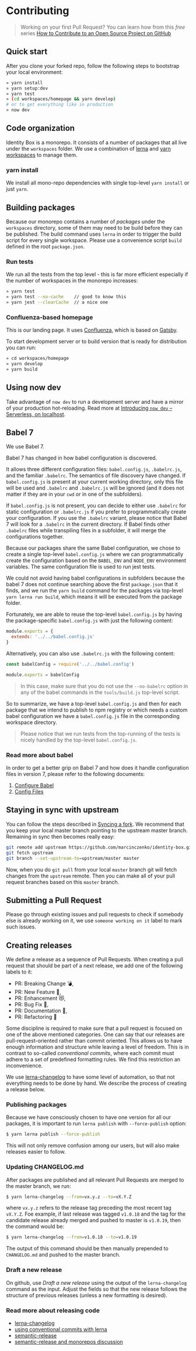 # Contributing

> Working on your first Pull Request? You can learn how from this *free* series
> [How to Contribute to an Open Source Project on
> GitHub](https://egghead.io/series/how-to-contribute-to-an-open-source-project-on-github)

## Quick start

After you clone your forked repo, follow the following steps to bootstrap your
local environment:

```bash
» yarn install
» yarn setup:dev
» yarn test
» (cd workspaces/homepage && yarn develop)
# or to get everything like in production
» now dev
```

## Code organization

Identity Box is a monorepo. It consists of a number of packages that all live under the `workspaces` folder. We use a combination of [lerna](https://lernajs.io) and [yarn
workspaces](https://yarnpkg.com/lang/en/docs/workspaces/) to manage them.

### yarn install

We install all mono-repo dependencies with single top-level `yarn install` or just `yarn`. 

## Building packages

Because our monorepo contains a number of *packages* under the `workspaces` directory, some of them may need to be build before they can be published.
The build command uses `lerna` in order to trigger the build script
for every single workspace. Please use a convenience script `build` defined in the root `package.json`.

### Run tests

We run all the tests from the top level - this is far more efficient 
especially if the number of workspaces in the monorepo increases:

```bash
» yarn test
» yarn test --no-cache    // good to know this
» yarn jest --clearCache  // a nice one
```

### Confluenza-based homepage

This is our landing page. It uses [Confluenza](https://confluenza.online), which is based on [Gatsby](https://www.gatsbyjs.org/).

To start development server or to build version that is ready for distribution you can run:

```bash
» cd workspaces/homepage
» yarn develop
» yarn build
```

## Using now dev

Take advantage of `now dev` to run a development server and have a mirror of your production hot-reloading. Read more at [Introducing `now dev` – Serverless, on localhost](https://zeit.co/blog/now-dev).

## Babel 7

We use Babel 7.

Babel 7 has changed in how babel configuration is discovered.

It allows three different configuration files: `babel.config.js`,
`.babelrc.js`, and the familiar `.babelrc`. The semantics of file 
discovery have changed. If `babel.config.js` is present at your 
current working directory, only this file will be used and `.babelrc` 
and `.babelrc.js` will be ignored (and it does not matter if they are 
in your `cwd` or in one of the subfolders).

If `babel.config.js` is not present, you can decide to either use 
`.babelrc` for static configuration or `.babelrc.js` if you prefer to 
programmatically create your configuration. If you use the `.babelrc` variant, please notice that Babel 7 will look for a `.babelrc` in the current directory. If Babel finds
other `.babelrc` files while transpiling files in a subfolder, it will merge the configurations together.

Because our packages share the same Babel configuration, we chose
to create a single top-level `babel.config.js` where we can 
programmatically create the configuration based on the `BABEL_ENV` and 
`NODE_ENV` environment variables. The same configuration file is used 
to run jest tests.

We could not avoid having babel configurations in subfolders because 
the babel 7 does not continue searching above the first `package.json` that it finds, and we run the `yarn build` command for the packages via top-level `yarn lerna run build`, which means it will be executed from the package folder. 

Fortunately, we are able to reuse the top-level
`babel.config.js` by having the package-specific `babel.config.js` 
with just the following content:

```javascript
module.exports = {
  extends: '../../babel.config.js'
}
```

Alternatively, you can also use `.babelrc.js` with the following content:

```javascript
const babelConfig = require('../../babel.config')

module.exports = babelConfig
```

> In this case, make sure that you do not use the `--no-babelrc`
option in any of the babel commands in the `tools/build.js` top-level
script.


So to summarize, we have a top-level `babel.config.js` and then for each package that we intend to publish to npm registry or which needs a custom babel configuration we have a `babel.config.js` file in the corresponding workspace directory.

> Please notice that we run tests from the top-running of the tests is nicely handled by the top-level `babel.config.js`.

### Read more about babel

In order to get a better grip on Babel 7 and how does it handle configuration files in version 7,
please refer to the following documents:

1. [Configure Babel](https://babeljs.io/docs/en/configuration)
2. [Config Files](https://babeljs.io/docs/en/config-files)


## Staying in sync with upstream

You can follow the steps described in [Syncing a
fork](https://help.github.com/articles/syncing-a-fork/). We recommend that you
keep your local master branch pointing to the upstream master branch. Remaining
in sync then becomes really easy:

```bash
git remote add upstream https://github.com/marcinczenko/identity-box.git
git fetch upstream
git branch --set-upstream-to=upstream/master master
```

Now, when you do `git pull` from your local `master` branch git will 
fetch changes from the `upstream` remote. Then you can make all of 
your pull request branches based on this `master` branch.

## Submitting a Pull Request

Please go through existing issues and pull requests to check if 
somebody else is already working on it, we use `someone working on it` 
label to mark such issues.

## Creating releases

We define a release as a sequence of Pull Requests. When creating a pull request that
should be part of a next release, we add one of the following labels to it:

- PR: Breaking Change :bomb:,
- PR: New Feature :rocket:,
- PR: Enhancement :heart_eyes_cat:,
- PR: Bug Fix :bug:,
- PR: Documentation :book:,
- PR: Refactoring :hammer:

Some discipline is required to make sure that a pull request is focused on one of the above
mentioned categories. One can say that our releases are pull-request-oriented rather than commit oriented.
This allows us to have enough information and structure while leaving a level of freedom. This is in contrast to so-called _conventional commits_, where each commit must adhere to a set of predefined formatting rules. We find this restriction an inconvenience.

We use [lerna-changelog](https://www.npmjs.com/package/lerna-changelog) to have some level of automation, so that not everything needs to be done by hand. We describe the process of creating a release below.

### Publishing packages

Because we have consciously chosen to have one version for all our packages, it is important to run `lerna publish` with `--force-publish` option:

```bash
$ yarn lerna publish --force-publish
```

This will not only remove confusion among our users, but will also make releases easier to follow.

### Updating CHANGELOG.md

After packages are published and all relevant Pull Requests are merged to the master branch, we run:

```bash
$ yarn lerna-changelog --from=vx.y.z --to=vX.Y.Z
```

where `vx.y.z` refers to the release tag preceding the most recent tag `vX.Y.Z`. Foe example, if last release was tagged `v1.0.18` and the tag for the candidate release already merged and pushed to master is `v1.0.19`, then the command would be:

```bash
$ yarn lerna-changelog --from=v1.0.18 --to=v1.0.19
```

The output of this command should be then manually prepended to `CHANGELOG.md` and pushed to the master branch.

### Draft a new release

On github, use _Draft a new release_ using the output of the `lerna-changelog` command as the input.
Adjust the fields so that the new release follows the structure of previous releases (unless a new formatting is desired).

### Read more about releasing code

- [lerna-changelog](https://github.com/lerna/lerna-changelog)
- [using conventional commits with lerna](https://medium.com/angular-in-depth/release-management-in-angular-with-lerna-21b4ab417c59)
- [semantic-release](https://semantic-release.gitbook.io/semantic-release/)
- [semantic-release and monorepos discussion](https://github.com/semantic-release/semantic-release/issues/193)
